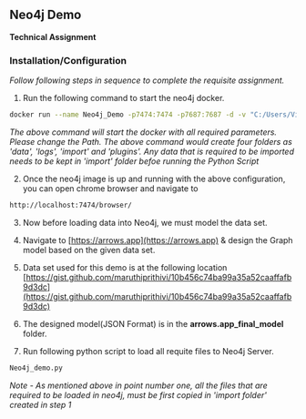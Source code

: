 
<!-- Neo4j Demo -->
## Neo4j Demo

**Technical Assignment**

### Installation/Configuration

_Follow following steps in sequence to complete the requisite assignment._

1. Run the following command to start the neo4j docker.

  ```sh
  docker run --name Neo4j_Demo -p7474:7474 -p7687:7687 -d -v "C:/Users/Vikas Kumar/OneDrive/Desktop/NEO4J_Demo/data:/data" -v "C:/Users/Vikas Kumar/OneDrive/Desktop/NEO4J_Demo/logs:/logs" -v "C:/Users/Vikas Kumar/OneDrive/Desktop/NEO4J_Demo/import:/var/lib/neo4j/import" -v "C:/Users/Vikas Kumar/OneDrive/Desktop/NEO4J_Demo/plugins:/plugins" --env NEO4J_AUTH=neo4j/password --env NEO4J_dbms_connector_https_advertised__address="localhost:7473" --env NEO4J_dbms_connector_http_advertised__address="localhost:7474" --env NEO4J_dbms_connector_bolt_advertised__address="localhost:7687" neo4j:latest
  ```
 
_The above command will start the docker with all required parameters. Please change the Path. The above command would create four folders as 'data', 'logs', 'import' and 'plugins'. Any data that is required to be imported needs to be kept in 'import' folder befoe running the Python Script_


2. Once the neo4j image is up and running with the above configuration, you can open chrome browser and navigate to 

  ```sh
  http://localhost:7474/browser/
  ```

3. Now before loading data into Neo4j, we must model the data set.

4. Navigate to [https://arrows.app](https://arrows.app) & design the Graph model based on the given data set.

5. Data set used for this demo is at the following location
	[https://gist.github.com/maruthiprithivi/10b456c74ba99a35a52caaffafb9d3dc](https://gist.github.com/maruthiprithivi/10b456c74ba99a35a52caaffafb9d3dc) 
	
6. The designed model(JSON Format) is in the **arrows.app_final_model** folder.

7. Run following python script to load all requite files to Neo4j Server.

  ```sh
  Neo4j_demo.py
  ```
  
_Note - As mentioned above in point number one, all the files that are required to be loaded in neo4j, must be first copied in 'import folder' created in step 1_
